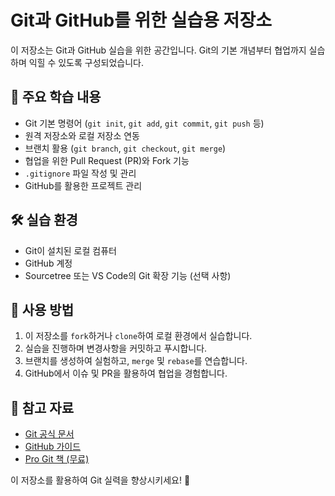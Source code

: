 # Git과 GitHub를 위한 실습용 저장소  

이 저장소는 Git과 GitHub 실습을 위한 공간입니다. Git의 기본 개념부터 협업까지 실습하며 익힐 수 있도록 구성되었습니다.  

## 📌 주요 학습 내용  
- Git 기본 명령어 (`git init`, `git add`, `git commit`, `git push` 등)  
- 원격 저장소와 로컬 저장소 연동  
- 브랜치 활용 (`git branch`, `git checkout`, `git merge`)  
- 협업을 위한 Pull Request (PR)와 Fork 기능  
- `.gitignore` 파일 작성 및 관리  
- GitHub를 활용한 프로젝트 관리  

## 🛠️ 실습 환경  
- Git이 설치된 로컬 컴퓨터  
- GitHub 계정  
- Sourcetree 또는 VS Code의 Git 확장 기능 (선택 사항)  

## 📖 사용 방법  
1. 이 저장소를 `fork`하거나 `clone`하여 로컬 환경에서 실습합니다.  
2. 실습을 진행하며 변경사항을 커밋하고 푸시합니다.  
3. 브랜치를 생성하여 실험하고, `merge` 및 `rebase`를 연습합니다.  
4. GitHub에서 이슈 및 PR을 활용하여 협업을 경험합니다.  

## 📝 참고 자료  
- [Git 공식 문서](https://git-scm.com/doc)  
- [GitHub 가이드](https://docs.github.com/en)  
- [Pro Git 책 (무료)](https://git-scm.com/book/en/v2)  

이 저장소를 활용하여 Git 실력을 향상시키세요! 🚀
